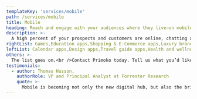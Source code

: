 ```yaml
---
templateKey: 'services/mobile'
path: /services/mobile
title: Mobile
heading: Reach and engage with your audiences where they live—on mobile.
description: >-
  A high percent of your prospects and customers are online, chatting and emailing, playing games, watching videos, and conducting business using smartphones, tablets, and wearables like the Apple Watch.<br />Primoko specializes in creating complex yet usable iOS and Android applications that will connect you with your market in new and future-forward ways.
rightList: Games,Education apps,Shopping & E-Commerce apps,Luxury brand and experience apps,Loyalty apps,Booking apps
leftList: Calendar apps,Design apps,Travel guide apps,Health and wellness apps,Marketplace apps,Productivity apps
others: >-
  The list goes on.<br />Contact Primoko today. Tell us what you’d like to create, and we’ll tell you how we can bring it to life.
testimonials:
  - author: Thomas Husson,
    authorRole: VP and Principal Analyst at Forrester Research
    quote: >-
      Mobile is becoming not only the new digital hub, but also the bridge to the physical world. That’s why mobile will affect more than just your digital operations - it will transorm your entire business.
---
```

